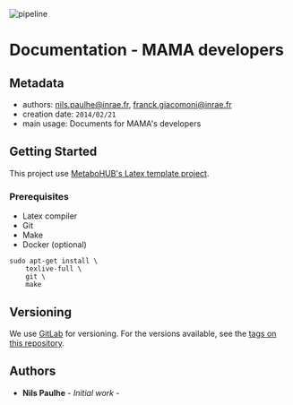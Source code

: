 ![pipeline](https://services.pfem.clermont.inrae.fr/gitlab/metabohub/doc-mama_devs/badges/dev/pipeline.svg?job=pipeline)

# Documentation - MAMA developers

## Metadata

- authors: <nils.paulhe@inrae.fr>, <franck.giacomoni@inrae.fr>
- creation date: `2014/02/21`
- main usage: Documents for MAMA's developers 


## Getting Started

This project use [MetaboHUB's Latex template project](https://services.pfem.clermont.inrae.fr/gitlab/metabohub/mth_template).

### Prerequisites

- Latex compiler
- Git
- Make
- Docker (optional)

```
sudo apt-get install \
    texlive-full \
    git \
    make
```

## Versioning

We use [GitLab](https://services.pfem.clermont.inrae.fr/gitlab/metabohub/doc-mama_devs) for versioning. 
For the versions available, see the [tags on this repository](https://services.pfem.clermont.inrae.fr/gitlab/metabohub/doc-mama_devs/tags). 

## Authors

* **Nils Paulhe** - *Initial work* - 

<!--
See also the list of [contributors](https://services.pfem.clermont.inrae.fr/gitlab/your/projectcontributors) who participated in this project.

## License

This project is licensed under the XXX License - see the [LICENSE.md](LICENSE.md) file for details

## Acknowledgments

* Hat tip to anyone whose code was used
* Inspiration
* etc
-->
